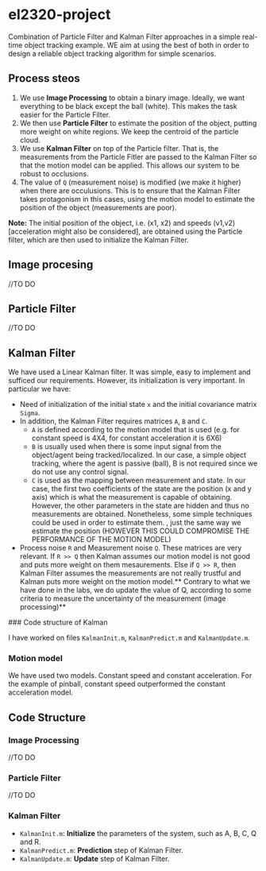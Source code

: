 # el2320-project

Combination of Particle Filter and Kalman Filter approaches in a simple real-time object tracking example. WE aim at using the best of both in order to design a reliable object tracking algorithm for simple scenarios.

## Process steos

1. We use **Image Processing** to obtain a binary image. Ideally, we want everything to be black except the ball (white). This makes the task easier for the Particle Filter.
2. We then use **Particle Filter** to estimate the position of the object, putting more weight on white regions. We keep the centroid of the particle cloud.
3. We use **Kalman Filter** on top of the Particle filter. That is, the measurements from the Particle Fitler are passed to the Kalman Filter so that the motion model can be applied. This allows our system to be robust to occlusions.
5. The value of `Q` (measurement noise) is modified (we make it higher) when there are occulusions. This is to ensure that the Kalman Filter takes protagonism in this cases, using the motion model to estimate the position of the object (measurements are poor). 

**Note:** The initial position of the object, i.e. (x1, x2) and speeds (v1,v2) [acceleration might also be considered], are obtained using the Particle filter, which are then used to initialize the Kalman Filter. 

## Image procesing
//TO DO

## Particle Filter
//TO DO

## Kalman Filter

We have used a Linear Kalman filter. It was simple, easy to implement and sufficed our requirements. However, its initialization is very important. In particular we have:

- Need of initialization of the initial state `x` and the initial covariance matrix `Sigma`.
- In addition, the Kalman Filter requires matrices `A`, `B` and `C`.
  - `A` is defined according to the motion model that is used (e.g. for constant speed is 4X4, for constant acceleration it is 6X6)
  - `B` is usually used when there is some input signal from the object/agent being tracked/localized. In our case, a simple object tracking, where the agent is passive (ball), B is not required since we do not use any control signal.
  - `C` is used as  the mapping between measurement and state. In our case, the first two coefficients of the state are the position (x and y axis) which is what the measurement is capable of obtaining. However, the other parameters in the state are hidden and thus no measurements are obtained. Nonetheless, some simple techniques could be used in order to estimate them.
  , just the same way we estimate the position (HOWEVER THIS COULD COMPROMISE THE PERFORMANCE OF THE MOTION MODEL)
- Process noise `R` and Measurement noise `Q`. These matrices are very relevant.  If `R >> Q` then Kalman assumes our motion model is not good and puts more weight on them mesaurements. Else if `Q >> R`,  then Kalman Filter assumes the measurements are not really trustful and Kalman puts more weight on the motion model.** Contrary to what we have done in the labs, we do update the value of Q, according to some criteria to measure the uncertainty of the measurement (image processing)**


### Code structure of Kalman

I have worked on files `KalmanInit.m`, `KalmanPredict.m` and `KalmanUpdate.m`.



### Motion model

We have used two models. Constant speed and constant acceleration. For the example of pinball, constant speed outperformed the constant acceleration model.

## Code Structure

### Image Processing
//TO DO
### Particle Filter
//TO DO
### Kalman Filter
- `KalmanInit.m`: **Initialize** the parameters of the system, such as A, B, C, Q and R.
- `KalmanPredict.m`: **Prediction** step of Kalman Filter.
- `KalmanUpdate.m`: **Update** step of Kalman Filter.
